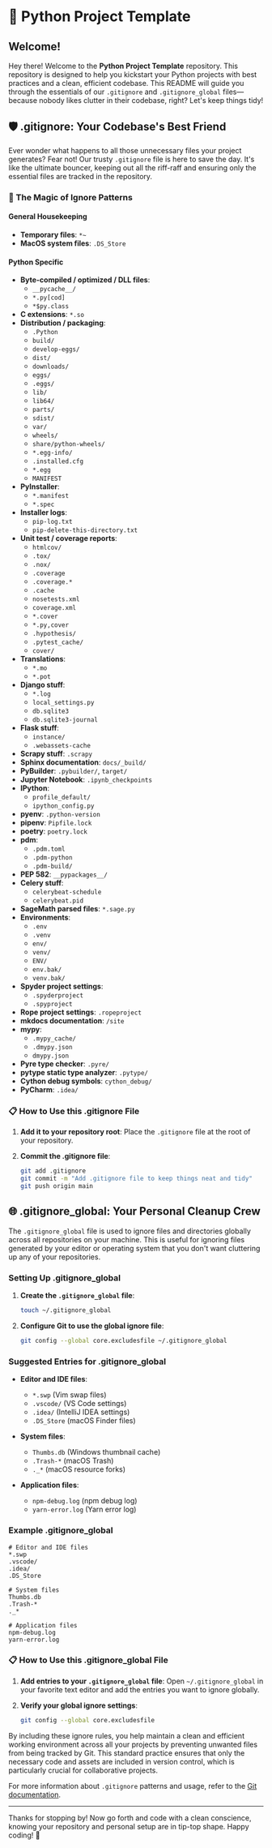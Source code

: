 # 🐍 Python Project Template

## Welcome!

Hey there! Welcome to the **Python Project Template** repository. This repository is designed to help you kickstart your Python projects with best practices and a clean, efficient codebase. This README will guide you through the essentials of our `.gitignore` and `.gitignore_global` files—because nobody likes clutter in their codebase, right? Let's keep things tidy!

## 🛡️ .gitignore: Your Codebase's Best Friend

Ever wonder what happens to all those unnecessary files your project generates? Fear not! Our trusty `.gitignore` file is here to save the day. It's like the ultimate bouncer, keeping out all the riff-raff and ensuring only the essential files are tracked in the repository.

### 🎩 The Magic of Ignore Patterns

#### General Housekeeping

- **Temporary files**: `*~`
- **MacOS system files**: `.DS_Store`

#### Python Specific

- **Byte-compiled / optimized / DLL files**: 
  - `__pycache__/`
  - `*.py[cod]`
  - `*$py.class`
- **C extensions**: `*.so`
- **Distribution / packaging**:
  - `.Python`
  - `build/`
  - `develop-eggs/`
  - `dist/`
  - `downloads/`
  - `eggs/`
  - `.eggs/`
  - `lib/`
  - `lib64/`
  - `parts/`
  - `sdist/`
  - `var/`
  - `wheels/`
  - `share/python-wheels/`
  - `*.egg-info/`
  - `.installed.cfg`
  - `*.egg`
  - `MANIFEST`
- **PyInstaller**:
  - `*.manifest`
  - `*.spec`
- **Installer logs**:
  - `pip-log.txt`
  - `pip-delete-this-directory.txt`
- **Unit test / coverage reports**:
  - `htmlcov/`
  - `.tox/`
  - `.nox/`
  - `.coverage`
  - `.coverage.*`
  - `.cache`
  - `nosetests.xml`
  - `coverage.xml`
  - `*.cover`
  - `*.py,cover`
  - `.hypothesis/`
  - `.pytest_cache/`
  - `cover/`
- **Translations**:
  - `*.mo`
  - `*.pot`
- **Django stuff**:
  - `*.log`
  - `local_settings.py`
  - `db.sqlite3`
  - `db.sqlite3-journal`
- **Flask stuff**:
  - `instance/`
  - `.webassets-cache`
- **Scrapy stuff**: `.scrapy`
- **Sphinx documentation**: `docs/_build/`
- **PyBuilder**: `.pybuilder/`, `target/`
- **Jupyter Notebook**: `.ipynb_checkpoints`
- **IPython**:
  - `profile_default/`
  - `ipython_config.py`
- **pyenv**: `.python-version`
- **pipenv**: `Pipfile.lock`
- **poetry**: `poetry.lock`
- **pdm**:
  - `.pdm.toml`
  - `.pdm-python`
  - `.pdm-build/`
- **PEP 582**: `__pypackages__/`
- **Celery stuff**:
  - `celerybeat-schedule`
  - `celerybeat.pid`
- **SageMath parsed files**: `*.sage.py`
- **Environments**:
  - `.env`
  - `.venv`
  - `env/`
  - `venv/`
  - `ENV/`
  - `env.bak/`
  - `venv.bak/`
- **Spyder project settings**:
  - `.spyderproject`
  - `.spyproject`
- **Rope project settings**: `.ropeproject`
- **mkdocs documentation**: `/site`
- **mypy**:
  - `.mypy_cache/`
  - `.dmypy.json`
  - `dmypy.json`
- **Pyre type checker**: `.pyre/`
- **pytype static type analyzer**: `.pytype/`
- **Cython debug symbols**: `cython_debug/`
- **PyCharm**: `.idea/`

### 📋 How to Use this .gitignore File

1. **Add it to your repository root**:
   Place the `.gitignore` file at the root of your repository.

2. **Commit the .gitignore file**:

   ```bash
   git add .gitignore
   git commit -m "Add .gitignore file to keep things neat and tidy"
   git push origin main
   ```

## 🌐 .gitignore_global: Your Personal Cleanup Crew

The `.gitignore_global` file is used to ignore files and directories globally across all repositories on your machine. This is useful for ignoring files generated by your editor or operating system that you don't want cluttering up any of your repositories.

### Setting Up .gitignore_global

1. **Create the `.gitignore_global` file**:

   ```bash
   touch ~/.gitignore_global
   ```

2. **Configure Git to use the global ignore file**:

   ```bash
   git config --global core.excludesfile ~/.gitignore_global
   ```

### Suggested Entries for .gitignore_global

- **Editor and IDE files**:
  - `*.swp` (Vim swap files)
  - `.vscode/` (VS Code settings)
  - `.idea/` (IntelliJ IDEA settings)
  - `.DS_Store` (macOS Finder files)

- **System files**:
  - `Thumbs.db` (Windows thumbnail cache)
  - `.Trash-*` (macOS Trash)
  - `._*` (macOS resource forks)

- **Application files**:
  - `npm-debug.log` (npm debug log)
  - `yarn-error.log` (Yarn error log)

### Example .gitignore_global

```plaintext
# Editor and IDE files
*.swp
.vscode/
.idea/
.DS_Store

# System files
Thumbs.db
.Trash-*
._*

# Application files
npm-debug.log
yarn-error.log
```

### 📋 How to Use this .gitignore_global File

1. **Add entries to your `.gitignore_global` file**:
   Open `~/.gitignore_global` in your favorite text editor and add the entries you want to ignore globally.

2. **Verify your global ignore settings**:

   ```bash
   git config --global core.excludesfile
   ```

By including these ignore rules, you help maintain a clean and efficient working environment across all your projects by preventing unwanted files from being tracked by Git. This standard practice ensures that only the necessary code and assets are included in version control, which is particularly crucial for collaborative projects.

For more information about `.gitignore` patterns and usage, refer to the [Git documentation](https://git-scm.com/docs/gitignore).

---

Thanks for stopping by! Now go forth and code with a clean conscience, knowing your repository and personal setup are in tip-top shape. Happy coding! 🚀
